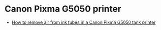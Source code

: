 # Canon Pixma G5050 printer

* [How to remove air from ink tubes in a Canon Pixma G5050 tank printer](howto-remove-air-from-ink-tubes.md)
